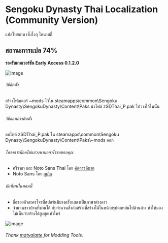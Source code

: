 # Sengoku Dynasty Thai Localization (Community Version)
แปลไทยเกม เซ็งโงกุ ไดนาสตี้ 
## สถานะการแปล 74%
**รองรับเกมเวอร์ชัน Early Access 0.1.2.0**

![image](https://github.com/Nasz/Sengoku-Dynasty-Thai-Localization-Mod/assets/384751/6ca9ef73-8ea9-40fb-afd8-edba379ef6a5)

###### วิธีติดตั้ง 
สร้างโฟลเดอร์ ~mods ไว้ใน steamapps\common\Sengoku Dynasty\SengokuDynasty\Content\Paks
นำไฟล์ zSDThai_P.pak ไปวางใว้ในนั้น

###### วิธีถอนการติดตั้ง 
ลบไฟล์ zSDThai_P.pak ใน steamapps\common\Sengoku Dynasty\SengokuDynasty\Content\Paks\\~mods ออก

###### โครงการม็อดไม่แสวงหาผลกำไรขอขอบคุณ
+ ศรีราชา และ Noto Sans Thai โดย [คัดสรรดีมาก](https://www.cadsondemak.com/)
+ Noto Sans โดย [กูเกิล](https://fonts.google.com/noto)

###### บัคที่พบในตอนนี้ 
+ ชื่อของตัวละครโจรที่สปอร์นมีบางครั้งแสดงเป็นภาษาต่างดาว
+ จำนวนชาวบ้านที่ชวนได้ กับจำนวนสิ่งก่อสร้างที่สร้างได้ในหน้าสรุปตกหล่นไปด้านล่าง ทำให้มองไม่เห็นว่าสร้างได้สูงสุดเท่าใหร่

![image](https://github.com/Nasz/Sengoku-Dynasty-Thai-Localization-Mod/assets/384751/1d68ec7c-d468-4f14-b8fd-8aebc9f38771)


###### Thank [matyalatte](https://github.com/matyalatte) for Modding Tools.
